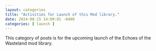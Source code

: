 ```yaml
---
layout: categories
title: "Activities for Launch of this Mod library."
date: 2024-08-15 14:09:01 -0400
categories: [ launch ]
---
```


This category of posts is for the upcoming launch of the Echoes of the Wasteland mod library.